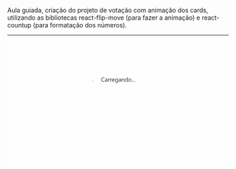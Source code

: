 Aula guiada, criação do projeto de votação com animação dos cards,
utilizando as bibliotecas react-flip-move (para fazer a animação) e
react-countup (para formatação dos números).


![React-votes](votacao.gif?raw=true "votacao")
